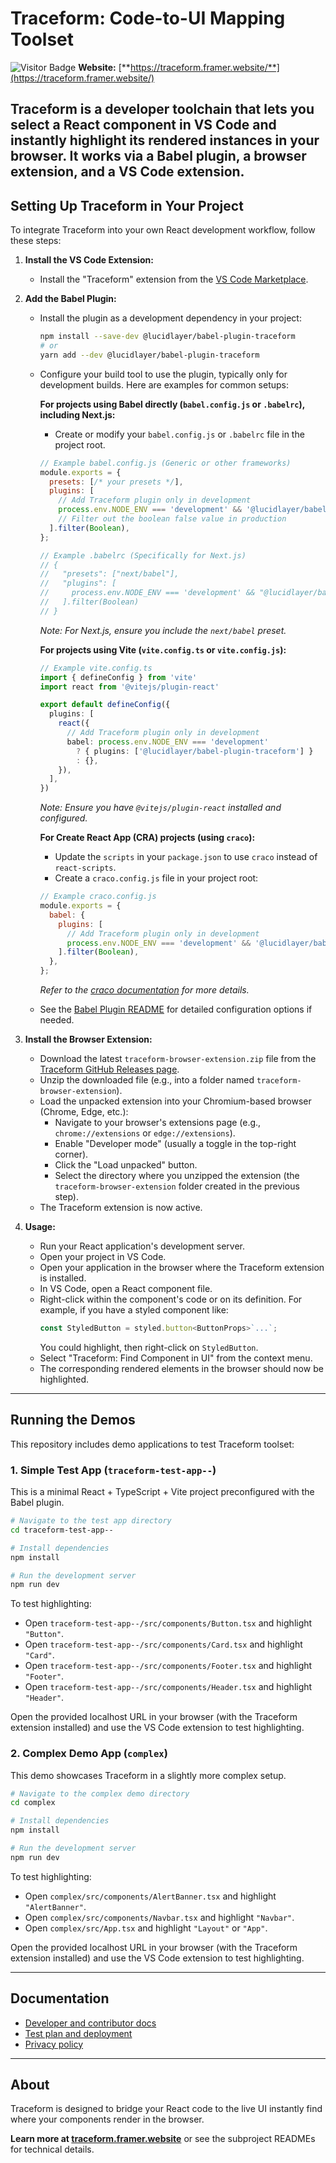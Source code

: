 # Traceform: Code-to-UI Mapping Toolset

![Visitor Badge](https://visitor-badge.laobi.icu/badge?page_id=lucidlayer.traceform)  **Website:** [**https://traceform.framer.website/**](https://traceform.framer.website/)

Traceform is a developer toolchain that lets you select a React component in VS Code and instantly highlight its rendered instances in your browser. It works via a Babel plugin, a browser extension, and a VS Code extension.
---

## Setting Up Traceform in Your Project

To integrate Traceform into your own React development workflow, follow these steps:

1.  **Install the VS Code Extension:**
    *   Install the "Traceform" extension from the [VS Code Marketplace](https://marketplace.visualstudio.com/items?itemName=LucidLayer.traceform-vscode).

2.  **Add the Babel Plugin:**
    *   Install the plugin as a development dependency in your project:
        ```bash
        npm install --save-dev @lucidlayer/babel-plugin-traceform
        # or
        yarn add --dev @lucidlayer/babel-plugin-traceform
        ```
    *   Configure your build tool to use the plugin, typically only for development builds. Here are examples for common setups:

        **For projects using Babel directly (`babel.config.js` or `.babelrc`), including Next.js:**
        *   Create or modify your `babel.config.js` or `.babelrc` file in the project root.
        ```javascript
        // Example babel.config.js (Generic or other frameworks)
        module.exports = {
          presets: [/* your presets */],
          plugins: [
            // Add Traceform plugin only in development
            process.env.NODE_ENV === 'development' && '@lucidlayer/babel-plugin-traceform',
            // Filter out the boolean false value in production
          ].filter(Boolean),
        };

        // Example .babelrc (Specifically for Next.js)
        // {
        //   "presets": ["next/babel"],
        //   "plugins": [
        //     process.env.NODE_ENV === 'development' && "@lucidlayer/babel-plugin-traceform"
        //   ].filter(Boolean)
        // }
        ```
        *Note: For Next.js, ensure you include the `next/babel` preset.*

        **For projects using Vite (`vite.config.ts` or `vite.config.js`):**
        ```typescript
        // Example vite.config.ts
        import { defineConfig } from 'vite'
        import react from '@vitejs/plugin-react'

        export default defineConfig({
          plugins: [
            react({
              // Add Traceform plugin only in development
              babel: process.env.NODE_ENV === 'development' 
                ? { plugins: ['@lucidlayer/babel-plugin-traceform'] } 
                : {},
            }),
          ],
        })
        ```
        *Note: Ensure you have `@vitejs/plugin-react` installed and configured.*

        **For Create React App (CRA) projects (using `craco`):**
        *   Update the `scripts` in your `package.json` to use `craco` instead of `react-scripts`.
        *   Create a `craco.config.js` file in your project root:
        ```javascript
        // Example craco.config.js
        module.exports = {
          babel: {
            plugins: [
              // Add Traceform plugin only in development
              process.env.NODE_ENV === 'development' && '@lucidlayer/babel-plugin-traceform',
            ].filter(Boolean),
          },
        };
        ```
        *Refer to the [craco documentation](https://craco.js.org/) for more details.*

    *   See the [Babel Plugin README](./traceform/babel-plugin-traceform/README.md) for detailed configuration options if needed.

3.  **Install the Browser Extension:**
    *   Download the latest `traceform-browser-extension.zip` file from the [Traceform GitHub Releases page](https://github.com/lucidlayer/traceform/releases).
    *   Unzip the downloaded file (e.g., into a folder named `traceform-browser-extension`).
    *   Load the unpacked extension into your Chromium-based browser (Chrome, Edge, etc.):
        *   Navigate to your browser's extensions page (e.g., `chrome://extensions` or `edge://extensions`).
        *   Enable "Developer mode" (usually a toggle in the top-right corner).
        *   Click the "Load unpacked" button.
        *   Select the directory where you unzipped the extension (the `traceform-browser-extension` folder created in the previous step).
    *   The Traceform extension is now active.

4.  **Usage:**
    *   Run your React application's development server.
    *   Open your project in VS Code.
    *   Open your application in the browser where the Traceform extension is installed.
    *   In VS Code, open a React component file.
    *   Right-click within the component's code or on its definition. For example, if you have a styled component like:
        ```javascript
        const StyledButton = styled.button<ButtonProps>`...`; 
        ```
        You could highlight, then right-click on `StyledButton`.
    *   Select "Traceform: Find Component in UI" from the context menu.
    *   The corresponding rendered elements in the browser should now be highlighted.

---

## Running the Demos

This repository includes demo applications to test Traceform toolset:

### 1. Simple Test App (`traceform-test-app--`)

This is a minimal React + TypeScript + Vite project preconfigured with the Babel plugin.

```bash
# Navigate to the test app directory
cd traceform-test-app--

# Install dependencies
npm install

# Run the development server
npm run dev 
```
To test highlighting:
*   Open `traceform-test-app--/src/components/Button.tsx` and highlight `"Button"`.
*   Open `traceform-test-app--/src/components/Card.tsx` and highlight `"Card"`.
*   Open `traceform-test-app--/src/components/Footer.tsx` and highlight `"Footer"`.
*   Open `traceform-test-app--/src/components/Header.tsx` and highlight `"Header"`.

Open the provided localhost URL in your browser (with the Traceform extension installed) and use the VS Code extension to test highlighting.

### 2. Complex Demo App (`complex`)

This demo showcases Traceform in a slightly more complex setup.

```bash
# Navigate to the complex demo directory
cd complex

# Install dependencies
npm install

# Run the development server
npm run dev 
```
To test highlighting:
*   Open `complex/src/components/AlertBanner.tsx` and highlight `"AlertBanner"`.
*   Open `complex/src/components/Navbar.tsx` and highlight `"Navbar"`.
*   Open `complex/src/App.tsx` and highlight `"Layout"` or `"App"`.

Open the provided localhost URL in your browser (with the Traceform extension installed) and use the VS Code extension to test highlighting. 

---

## Documentation

- [Developer and contributor docs](./traceform/docs/README.md)
- [Test plan and deployment](./traceform/docs/test_plan_and_deployment.md)
- [Privacy policy](./traceform/docs/PRIVACY_POLICY.md)

---

## About

Traceform is designed to bridge your React code to the live UI instantly find where your components render in the browser. 

**Learn more at [traceform.framer.website](https://traceform.framer.website/)** or see the subproject READMEs for technical details.
